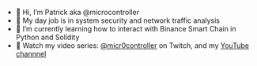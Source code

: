 - 👋 Hi, I’m Patrick aka @microcontroller
- 👀 My day job is in system security and network traffic analysis
- 🌱 I’m currently learning how to interact with Binance Smart Chain in Python and Solidity
- 💞️ Watch my video series: [@micr0controller](https://www.twitch.tv/micr0controller) on Twitch, and my [YouTube channnel](https://www.youtube.com/channel/UCVs04q4itr04j-7ZH8xUeeg)

<!---
- 📫 How to reach me ...
microcontroller/microcontroller is a ✨ special ✨ repository because its `README.md` (this file) appears on your GitHub profile.
You can click the Preview link to take a look at your changes.
--->
